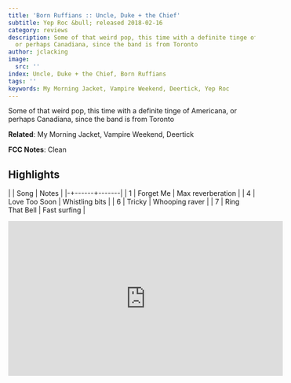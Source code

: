 ```yaml
---
title: 'Born Ruffians :: Uncle, Duke + the Chief'
subtitle: Yep Roc &bull; released 2018-02-16
category: reviews
description: Some of that weird pop, this time with a definite tinge of Americana,
  or perhaps Canadiana, since the band is from Toronto
author: jclacking
image:
  src: ''
index: Uncle, Duke + the Chief, Born Ruffians
tags: ''
keywords: My Morning Jacket, Vampire Weekend, Deertick, Yep Roc
---
```

Some of that weird pop, this time with a definite tinge of Americana, or perhaps Canadiana, since the band is from Toronto<!--more-->

**Related**: My Morning Jacket, Vampire Weekend, Deertick

**FCC Notes**: Clean

## Highlights

| | Song | Notes |
|-+------+-------|
| 1 | Forget Me | Max reverberation |
| 4 | Love Too Soon | Whistling bits |
| 6 | Tricky | Whooping raver |
| 7 | Ring That Bell | Fast surfing |

<div class="tlo-detail-video"><iframe width="560" height="315" src="https://www.youtube.com/embed/0qlo0mhBcGA" frameborder="0" allow="autoplay; encrypted-media" allowfullscreen></iframe></div>

